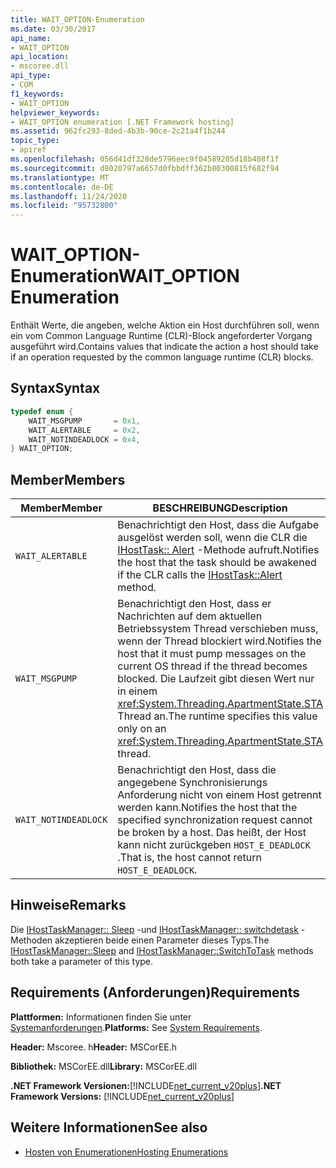 ```yaml
---
title: WAIT_OPTION-Enumeration
ms.date: 03/30/2017
api_name:
- WAIT_OPTION
api_location:
- mscoree.dll
api_type:
- COM
f1_keywords:
- WAIT_OPTION
helpviewer_keywords:
- WAIT_OPTION enumeration [.NET Framework hosting]
ms.assetid: 962fc293-8ded-4b3b-90ce-2c21a4f1b244
topic_type:
- apiref
ms.openlocfilehash: 056d41df328de5796eec9f04589205d18b408f1f
ms.sourcegitcommit: d8020797a6657d0fbbdff362b80300815f682f94
ms.translationtype: MT
ms.contentlocale: de-DE
ms.lasthandoff: 11/24/2020
ms.locfileid: "95732800"
---
```

# <a name="wait_option-enumeration"></a><span data-ttu-id="c7785-102">WAIT_OPTION-Enumeration</span><span class="sxs-lookup"><span data-stu-id="c7785-102">WAIT_OPTION Enumeration</span></span>

<span data-ttu-id="c7785-103">Enthält Werte, die angeben, welche Aktion ein Host durchführen soll, wenn ein vom Common Language Runtime (CLR)-Block angeforderter Vorgang ausgeführt wird.</span><span class="sxs-lookup"><span data-stu-id="c7785-103">Contains values that indicate the action a host should take if an operation requested by the common language runtime (CLR) blocks.</span></span>  
  
## <a name="syntax"></a><span data-ttu-id="c7785-104">Syntax</span><span class="sxs-lookup"><span data-stu-id="c7785-104">Syntax</span></span>  
  
```cpp  
typedef enum {  
    WAIT_MSGPUMP       = 0x1,  
    WAIT_ALERTABLE     = 0x2,  
    WAIT_NOTINDEADLOCK = 0x4,  
} WAIT_OPTION;  
```  
  
## <a name="members"></a><span data-ttu-id="c7785-105">Member</span><span class="sxs-lookup"><span data-stu-id="c7785-105">Members</span></span>  
  
|<span data-ttu-id="c7785-106">Member</span><span class="sxs-lookup"><span data-stu-id="c7785-106">Member</span></span>|<span data-ttu-id="c7785-107">BESCHREIBUNG</span><span class="sxs-lookup"><span data-stu-id="c7785-107">Description</span></span>|  
|------------|-----------------|  
|`WAIT_ALERTABLE`|<span data-ttu-id="c7785-108">Benachrichtigt den Host, dass die Aufgabe ausgelöst werden soll, wenn die CLR die [IHostTask:: Alert](ihosttask-alert-method.md) -Methode aufruft.</span><span class="sxs-lookup"><span data-stu-id="c7785-108">Notifies the host that the task should be awakened if the CLR calls the [IHostTask::Alert](ihosttask-alert-method.md) method.</span></span>|  
|`WAIT_MSGPUMP`|<span data-ttu-id="c7785-109">Benachrichtigt den Host, dass er Nachrichten auf dem aktuellen Betriebssystem Thread verschieben muss, wenn der Thread blockiert wird.</span><span class="sxs-lookup"><span data-stu-id="c7785-109">Notifies the host that it must pump messages on the current OS thread if the thread becomes blocked.</span></span> <span data-ttu-id="c7785-110">Die Laufzeit gibt diesen Wert nur in einem <xref:System.Threading.ApartmentState.STA> Thread an.</span><span class="sxs-lookup"><span data-stu-id="c7785-110">The runtime specifies this value only on an <xref:System.Threading.ApartmentState.STA> thread.</span></span>|  
|`WAIT_NOTINDEADLOCK`|<span data-ttu-id="c7785-111">Benachrichtigt den Host, dass die angegebene Synchronisierungs Anforderung nicht von einem Host getrennt werden kann.</span><span class="sxs-lookup"><span data-stu-id="c7785-111">Notifies the host that the specified synchronization request cannot be broken by a host.</span></span> <span data-ttu-id="c7785-112">Das heißt, der Host kann nicht zurückgeben `HOST_E_DEADLOCK` .</span><span class="sxs-lookup"><span data-stu-id="c7785-112">That is, the host cannot return `HOST_E_DEADLOCK`.</span></span>|  
  
## <a name="remarks"></a><span data-ttu-id="c7785-113">Hinweise</span><span class="sxs-lookup"><span data-stu-id="c7785-113">Remarks</span></span>  

 <span data-ttu-id="c7785-114">Die [IHostTaskManager:: Sleep](ihosttaskmanager-sleep-method.md) -und [IHostTaskManager:: switchdetask](ihosttaskmanager-switchtotask-method.md) -Methoden akzeptieren beide einen Parameter dieses Typs.</span><span class="sxs-lookup"><span data-stu-id="c7785-114">The [IHostTaskManager::Sleep](ihosttaskmanager-sleep-method.md) and [IHostTaskManager::SwitchToTask](ihosttaskmanager-switchtotask-method.md) methods both take a parameter of this type.</span></span>  
  
## <a name="requirements"></a><span data-ttu-id="c7785-115">Requirements (Anforderungen)</span><span class="sxs-lookup"><span data-stu-id="c7785-115">Requirements</span></span>  

 <span data-ttu-id="c7785-116">**Plattformen:** Informationen finden Sie unter [Systemanforderungen](../../get-started/system-requirements.md).</span><span class="sxs-lookup"><span data-stu-id="c7785-116">**Platforms:** See [System Requirements](../../get-started/system-requirements.md).</span></span>  
  
 <span data-ttu-id="c7785-117">**Header:** Mscoree. h</span><span class="sxs-lookup"><span data-stu-id="c7785-117">**Header:** MSCorEE.h</span></span>  
  
 <span data-ttu-id="c7785-118">**Bibliothek:** MSCorEE.dll</span><span class="sxs-lookup"><span data-stu-id="c7785-118">**Library:** MSCorEE.dll</span></span>  
  
 <span data-ttu-id="c7785-119">**.NET Framework Versionen:**[!INCLUDE[net_current_v20plus](../../../../includes/net-current-v20plus-md.md)]</span><span class="sxs-lookup"><span data-stu-id="c7785-119">**.NET Framework Versions:** [!INCLUDE[net_current_v20plus](../../../../includes/net-current-v20plus-md.md)]</span></span>  
  
## <a name="see-also"></a><span data-ttu-id="c7785-120">Weitere Informationen</span><span class="sxs-lookup"><span data-stu-id="c7785-120">See also</span></span>

- [<span data-ttu-id="c7785-121">Hosten von Enumerationen</span><span class="sxs-lookup"><span data-stu-id="c7785-121">Hosting Enumerations</span></span>](hosting-enumerations.md)
